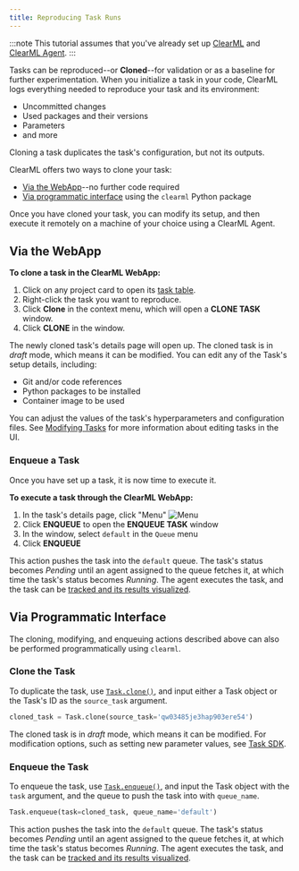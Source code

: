 ```yaml
---
title: Reproducing Task Runs 
---
```


:::note
This tutorial assumes that you've already set up [ClearML](../clearml_sdk/clearml_sdk_setup.md) and [ClearML Agent](../clearml_agent/clearml_agent_deployment_bare_metal.md).
:::

Tasks can be reproduced--or **Cloned**--for validation or as a baseline for further experimentation. When you initialize a task in your
code, ClearML logs everything needed to reproduce your task and its environment:
* Uncommitted changes
* Used packages and their versions 
* Parameters 
* and more

Cloning a task duplicates the task's configuration, but not its outputs.

ClearML offers two ways to clone your task:
* [Via the WebApp](#via-the-webapp)--no further code required
* [Via programmatic interface](#via-programmatic-interface) using the `clearml` Python package

Once you have cloned your task, you can modify its setup, and then execute it remotely on a machine of your choice using a ClearML Agent. 

## Via the WebApp

**To clone a task in the ClearML WebApp:** 
1. Click on any project card to open its [task table](../webapp/webapp_exp_table.md).
1. Right-click the task you want to reproduce.
1. Click **Clone** in the context menu, which will open a **CLONE TASK** window.
1. Click **CLONE** in the window. 

The newly cloned task's details page will open up. The cloned task is in *draft* mode, which means 
it can be modified. You can edit any of the Task's setup details, including:
* Git and/or code references
* Python packages to be installed
* Container image to be used

You can adjust the values of the task's hyperparameters and configuration files. See [Modifying Tasks](../webapp/webapp_exp_tuning.md#modifying-tasks) for more 
information about editing tasks in the UI. 

### Enqueue a Task
Once you have set up a task, it is now time to execute it. 

**To execute a task through the ClearML WebApp:**
1. In the task's details page, click "Menu" <img src="/docs/latest/icons/ico-bars-menu.svg" alt="Menu" className="icon size-md space-sm" /> 
1. Click **ENQUEUE** to open the **ENQUEUE TASK** window
1. In the window, select `default` in the `Queue` menu
1. Click **ENQUEUE** 

This action pushes the task into the `default` queue. The task's status becomes *Pending* until an agent 
assigned to the queue fetches it, at which time the task's status becomes *Running*. The agent executes the 
task, and the task can be [tracked and its results visualized](../webapp/webapp_exp_track_visual.md).


## Via Programmatic Interface

The cloning, modifying, and enqueuing actions described above can also be performed programmatically using `clearml`.


### Clone the Task

To duplicate the task, use [`Task.clone()`](../references/sdk/task.md#taskclone), and input either a 
Task object or the Task's ID as the `source_task` argument.   

```python
cloned_task = Task.clone(source_task='qw03485je3hap903ere54')
```

The cloned task is in *draft* mode, which means it can be modified. For modification options, such as setting new parameter 
values, see [Task SDK](../clearml_sdk/task_sdk.md).

### Enqueue the Task  
To enqueue the task, use [`Task.enqueue()`](../references/sdk/task.md#taskenqueue), and input the Task object 
with the `task` argument, and the queue to push the task into with `queue_name`.  

```python
Task.enqueue(task=cloned_task, queue_name='default')
```

This action pushes the task into the `default` queue. The task's status becomes *Pending* until an agent 
assigned to the queue fetches it, at which time the task's status becomes *Running*. The agent executes the 
task, and the task can be [tracked and its results visualized](../webapp/webapp_exp_track_visual.md).